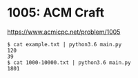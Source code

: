 # 1005: ACM Craft

https://www.acmicpc.net/problem/1005

```
$ cat example.txt | python3.6 main.py
120
39
$ cat 1000-10000.txt | python3.6 main.py
1801
```
